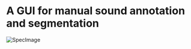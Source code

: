 # A GUI for manual sound annotation and segmentation
![SpecImage](https://github.com/yardencsGitHub/BirdSongBout/blob/master/helpers/GUI/img/SpecFig.png)
